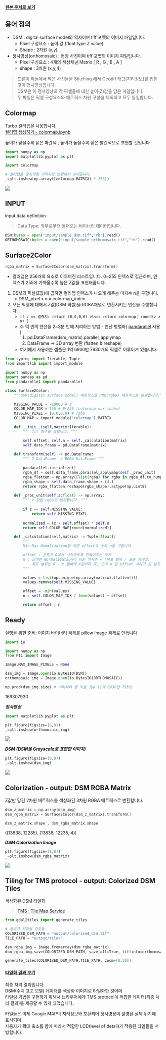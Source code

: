 **[원본 문서로 보기](main.ipynb)**

## 용어 정의

-   DSM : digital surface model의 약자이며 tiff 포멧의 이미지
    파일입니다.
    -   Pixel 구성요소 : 높이 값 (float type Z value)  
    -   Shape : 2차원 (x,y)  
-   정사영상(orthomosaic) : 현장 사진이며 tiff 포멧의 이미지 파일입니다.
    -   Pixel 구성요소 : 4개의 색상채널 Matrix [ R , G , B , A \]  
    -   shape : 3차원 (x,y,4)

> 드론이 하늘에서 찍은 사진들을 Stitching 해서 Geotiff 태그(지리정보)를
> 입힌것이 정사영상입니다.\
> DSM은 이 정사영상의 각 픽셀들에 대한 높이(Z)값을 담은 파일입니다.\
> 두 파일은 픽셀 구성요소와 매트릭스 차원 구성을 제외하고 모두
> 동일합니다.  

## Colormap

Turbo 컬러맵을 사용합니다.\
[컬러맵 생성하기 - colormap.ipynb](colormap.ipynb)

높이가 낮을수록 짙은 파란색 , 높이가 높을수록 짙은 빨간색으로
표현할 것입니다.  

```python
import numpy as np
import matplotlib.pyplot as plt

import colormap

# 컬러맵을 정사각형 이미지로 변환해서 보여줍니다.
_=plt.imshow(np.array([colormap.MATRIX] * 256)) 
```  
![](output/ipynb-output/colormap.png)

## INPUT

input data definition  
  
> Data Type: 외부로부터 들어오는 바이너리 데이터입니다.  
```python  
DSM:bytes = open("input/sample_dsm.tif","rb").read()
ORTHOMOSAIC:bytes = open("input/sample_orthomosaic.tif","rb").read()
```  

## Surface2Color

`rgba_matrix = Surface2Color(dsm_matrix).transform()`

-   컬러맵은 256개의 요소로 이루어진 리스트입니다. 0~255 인덱스로
    접근하며, 인덱스가 255에 가까울수록 높은 Z값을 표현해줍니다.  

1.  DSM의 픽셀(Z값)에 곱하면 컬러맵 인덱스가 나오게 해주는 미지수 n을
    구합니다. -> DSM_pixel x n = colormap_index  
2.  모든 픽셀에 대해서 Z값(DSM 픽셀)을 RGBA채널로 변환시키는 연산을
    수행합니다.  
    -   `if z == 결측치: return (0,0,0,0) else: return colormap[ round(z x n) ]`  
    -   수 억 번의 연산을 2~3분 안에 처리하는 방법 - 연산 병렬화(
        [pandarallel](https://towardsdatascience.com/pandaral-lel-a-simple-and-efficient-tool-to-parallelize-your-pandas-operations-on-all-your-cpus-bb5ff2a409ae)
        사용 )  
        1.  pd.DataFrame(dsm_matrix).parallel_applymap  
        2.  DataFrame -> 3D array 변환 (flatten & reshape)  
    -   여기에서 사용하는 셈플은 1억 6930만 7930개의 픽셀로 이루어져
        있습니다.  

```python
from typing import Iterable, Tuple
from importlib import import_module

import numpy as np
import pandas as pd
from pandarallel import pandarallel

class Surface2Color:
    """DSM(digital surface model) 매트릭스를 PNG(rgba) 매트릭스로 변환합니다."""

    MISSING_VALUE = -10000 # z 
    COLOR_MAP_IDX = 255 # 0~255 (colormap max index)
    MISSING_PIXEL = (0,0,0,0) # rgba 
    COLOR_MAP = import_module("colormap").MATRIX  

    def __init__(self,matrix:Iterable):
        """ fit 함수를 겸합니다. """

        self.offset, self.n = self._calculation(matrix)
        self.data_frame = pd.DataFrame(matrix)
    
    def transform(self) -> pd.DataFrame:
        """ Z DataFrame -> RGBA DataFrame """

        pandarallel.initialize()
        rgba_df = self.data_frame.parallel_applymap(self._proc_unit)
        rgba_flatten = np.array([list(rgba) for rgba in rgba_df.to_numpy().flatten()]).flatten()
        rgba_shape = self.data_frame.shape + (4,)
        return rgba_flatten.reshape(rgba_shape).astype(np.uint8)
    
    def _proc_unit(self,z:float) -> np.array:
        """ z 값을 rgba로 변환합니다. """
        
        if z == self.MISSING_VALUE:
            return self.MISSING_PIXEL
        
        normalized = (z + self.offset) * self.n
        return self.COLOR_MAP[round(normalized)]

    def _calculation(self,matrix) -> Tuple[float]:
        """
        Min-Max Nomalization을 위한 offset과 숫자 n을 구합니다.

        offset : 분포가 0에서 시작하도록 만들어주는 숫자
        n : 곱하면 Normalization이 되는 미지수 = (목표 범위 / 표본 최대값)
            목표 범위는 0 ~ x 일때의 x값이다 즉, 숫자 n 은 offset 처리가 된 분포에 대해서만 유효함
        """

        values = list(np.unique(np.array(matrix).flatten()))
        values.remove(self.MISSING_VALUE)

        offset = -min(values)
        n = self.COLOR_MAP_IDX / (max(values) + offset)

        return offset , n
```

## Ready  

실행을 위한 준비: 이미지 바이너리 객체를 pillow Image 객체로 만듭니다  
```python
import io

import numpy as np
from PIL import Image

Image.MAX_IMAGE_PIXELS = None

dsm_img = Image.open(io.BytesIO(DSM))
orthomosaic_img = Image.open(io.BytesIO(ORTHOMOSAIC))

np.prod(dsm_img.size) # 처리해야 할 픽셀 갯수 (1억 6930만 7930)
```
169307930  


***정사영상***

```python
import matplotlib.pyplot as plt

plt.figure(figsize=(8,8))
_=plt.imshow(orthomosaic_img)
```   
![](output/ipynb-output/mosaic.png)

***DSM (DSM을 Grayscale로 표현한 이미지)***

```python
plt.figure(figsize=(8,8))
_=plt.imshow(dsm_img)
```
![](output/ipynb-output/dsm.png)

## Colorization - output: DSM RGBA Matrix

Z값만 담긴 2차원 매트릭스를 색상화된 3차원 RGBA 매트릭스로 변환합니다.

```python
dsm_z_matrix = np.array(dsm_img)
dsm_rgba_matrix = Surface2Color(dsm_z_matrix).transform()

dsm_z_matrix.shape , dsm_rgba_matrix.shape 
```
((13838, 12235), (13838, 12235, 4))

***DSM Colorization Image***
```python
plt.figure(figsize=(8,8))
_=plt.imshow(dsm_rgba_matrix)
```
![](output/ipynb-output/color-dsm.png)

## Tiling for TMS protocol - output: Colorized DSM Tiles

색상화된 DSM 타일화

> [TMS : Tile Map Service](https://wiki.openstreetmap.org/wiki/TMS)

```python
from gdal2tiles import generate_tiles

# 결과가 저장될 경로들
COLORIZED_DSM_PATH = "output/colorized_dsm.tif" 
TILE_PATH = "output/tiles"

dsm_rgba_img = Image.fromarray(dsm_rgba_matrix)
dsm_rgba_img.save(COLORIZED_DSM_PATH, save_all=True, tiffinfo=orthomosaic_img.tag_v2) # 정사영상(orthomosaic_img)의 메타데이터 복사

generate_tiles(COLORIZED_DSM_PATH,TILE_PATH, zoom=[0,20])
```  
#### [타일화 결과 보기](output/tiles)

최종 처리 결과입니다.\
DSM(수치 표고 모델) 데이터를 색상화 이미지로 타일화한 것이며\
타일링 기법을 구현하기 위해서 브라우저에게 TMS protocol에 적합한
데이터(최종 처리 결과)를 제공할 수 있게 되었습니다.

타일들은 이제 Google MAP의 지리정보와 호환되어 정사영상이 촬영된 실제
위치에 표시되며\
사용자가 확대 축소를 함에 따라서 적합한 LOD(level of detail)가 적용된
타일들을 서빙합니다.

